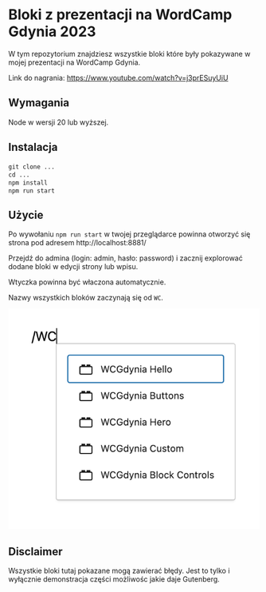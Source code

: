 # Bloki z prezentacji na WordCamp Gdynia 2023

W tym repozytorium znajdziesz wszystkie bloki które były pokazywane w mojej prezentacji na WordCamp Gdynia.

Link do nagrania: https://www.youtube.com/watch?v=j3prESuyUiU

## Wymagania

Node w wersji 20 lub wyższej.

## Instalacja

```
git clone ...
cd ...
npm install
npm run start
```

## Użycie

Po wywołaniu `npm run start` w twojej przeglądarce powinna otworzyć się strona pod adresem http://localhost:8881/

Przejdź do admina (login: admin, hasło: password) i zacznij explorować dodane bloki w edycji strony lub wpisu.

Wtyczka powinna być właczona automatycznie.

Nazwy wszystkich bloków zaczynają się od `WC`.

![Bloki](<CleanShot 2023-10-03 at 13.37.22@2x.png>)

## Disclaimer

Wszystkie bloki tutaj pokazane mogą zawierać błędy. Jest to tylko i wyłącznie demonstracja części możliwośc jakie daje Gutenberg.
